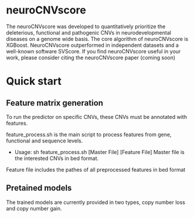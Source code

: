 # neuroCNVscore
The neuroCNVscore was developed to quantitatively prioritize the deleterious, functional and pathogenic CNVs in neurodevelopmental diseases on a genome wide basis. The core algorithm of neuroCNVscore is XGBoost. NeuroCNVscore outperformed in independent datasets and a well-known software SVScore. If you find neuroCNVscore useful in your work, please consider citing the neuroCNVscore paper (coming soon)

# Quick start
## Feature matrix generation

To run the predictor on specific CNVs, these CNVs must be annotated with features.

feature_process.sh is the main script to process features from gene, functional and sequence levels. 

* Usage: sh feature_process.sh [Master File] [Feature File]
Master file is the interested CNVs in bed format.

Feature file includes the pathes of all preprocessed features in bed format 


## Pretained models
The trained models are currently provided in two types, copy number loss and copy number gain. 




